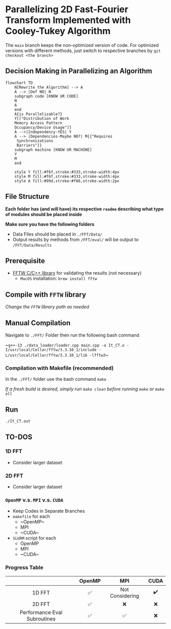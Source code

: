 # Parallelizing 2D Fast-Fourier Transform Implemented with Cooley-Tukey Algorithm
The `main` branch keeps the non-optimized version of code. For optimized versions with different methods, just switch to respective branches by `git checkout <the branch>`

## Decision Making in Parallelizing an Algorithm
```mermaid
flowchart TD
	N[Rewrite the Algorithm] --> A
	A --> |Def NO| N
	subgraph code [KNOW UR CODE]
	N
	A
	end
	A{is Parallelizable?}
	Y[["Distribution of Work
	Memory Access Pattern
	Occupancy/Device Usage"]]
	A -->|Independency-YES| Y
	A --> |Dependencies-Maybe NO?| M{{"Requires
	 Synchronizations
	 Barriers"}}
	subgraph machine [KNOW UR MACHINE]
	Y
	M
	end

    style Y fill:#f6f,stroke:#333,stroke-width:4px
	style M fill:#f6f,stroke:#333,stroke-width:4px
	style A fill:#99d,stroke:#f66,stroke-width:2px
```

## File Structure
**Each folder has (and will have) its respective `readme` describing what type of modules should be placed inside**

**Make sure you have the following folders**
- Data Files should be placed in `./FFT/Data/` 
- Output results by methods from `/FFT/eval/` will be output to `/FFT/Data/Results`


## Prerequisite
- [FFTW C/C++ library](https://www.fftw.org/) for validating the results (not necessary)
    - `MacOS` installation: `brew install fftw`

## Compile with `FFTW` library
*Change the `FFTW` library path as needed*

## Manual Compilation
Navigate to `./FFT/` Folder then run the following bash command

~`g++-13 ./data_loader/loader.cpp main.cpp -o It_CT.o -I/usr/local/Cellar/fftw/3.3.10_1/include -L/usr/local/Cellar/fftw/3.3.10_1/lib -lfftw3`~

### Compilation with Makefile (recommended)
In the `./FFT/` folder use the bash command `make`

*If a fresh build is desired, simply run `make clean` before running `make` or `make all`*

## Run 
`./It_CT.out`

## TO-DOS
### 1D FFT
- Consider larger dataset

### 2D FFT
- Consider larger dataset

### `OpenMP` v.s. `MPI` v.s. `CUDA`
- Keep Codes in Separate Branches
- `makefile` for each
    - ~OpenMP~
    - MPI
    - ~CUDA~
- `SLURM` script for each
    - OpenMP
    - MPI
    - ~CUDA~

### Progress Table
||OpenMP | MPI | CUDA|
|:--:|:---:|:---:|:---:|
|1D FFT|:white_check_mark:|Not Considering| :heavy_check_mark:|
|2D FFT|:white_check_mark:|:x:|:x:|
|Performance Eval Subroutines|:white_check_mark:|:white_check_mark:|:x:|

